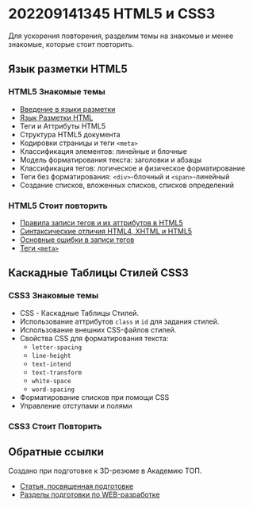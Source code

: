 # 202209141345 HTML5 и CSS3

Для ускорения повторения, разделим темы на знакомые и менее знакомые,
которые стоит повторить.

## Язык разметки HTML5

### HTML5 Знакомые темы

- [Введение в языки разметки](./202209141528-markup-languages.md)
- [Язык Разметки HTML](./202209141556-html.md)
- Теги и Аттрибуты HTML5
- Структура HTML5 документа
- Кодировки страницы и теги `<meta>`
- Классификация элементов: линейные и блочные
- Модель форматирования текста: заголовки и абзацы
- Классификация тегов: логическое и физическое форматирование
- Теги без форматирования: `<div>`-блочный и `<span>`-линейный
- Создание списков, вложенных списков, списков определений

### HTML5 Стоит повторить

- [Правила записи тегов и их аттрибутов в HTML5](./202209141954-html-tags-and-attributes.md)
- [Синтаксические отличия HTML4, XHTML и HTML5](./202209141620-html4-vs-xhtml-html5.md)
- [Основные ошибки в записи тегов](./202209142001-common-mistakes.md)
- [Теги `<meta>`]()

## Каскадные Таблицы Стилей CSS3

### CSS3 Знакомые темы

- CSS - Каскадные Таблицы Стилей.
- Использование аттрибутов `class` и `id` для задания стилей.
- Использование внешних CSS-файлов стилей.
- Свойства CSS для форматирования текста:
    - `letter-spacing`
    - `line-height`
    - `text-intend`
    - `text-transform`
    - `white-space`
    - `word-spacing`
- Форматирование списков при помощи CSS
- Управление отступами и полями

### CSS3 Стоит Повторить

## Обратные ссылки

Создано при подготовке к 3D-резюме в Академию ТОП.

- [Статья, посвященная подготовке](../blog/20220914-preparing-for-teaching.md)
- [Разделы подготовки по WEB-разработке](./202209141344-web-design.md)